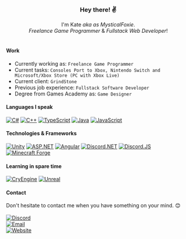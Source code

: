 <h3 align="center">Hey there! ✌</h1>
<p align="center">
 I'm Kate <i>aka as MysticalFoxie</i>.<br>
 <i>Freelance Game Programmer</i> & <i>Fullstack Web Developer</i>!
 <br><br>
</p>

#### Work
 * Currently working as: `Freelance Game Programmer`
 * Current tasks: `Consoles Port to Xbox, Nintendo Switch and Microsoft/Xbox Store (PC with Xbox Live)`
 * Current client: `GrindStone`
 * Previous job experience: `Fullstack Software Developer`
 * Degree from Games Academy as: `Game Designer`
 
#### Languages I speak
[![C#](https://img.shields.io/badge/c%23-black?style=for-the-badge&logo=csharp)](https://github.com/mysticalfoxie)
[![C++](https://img.shields.io/badge/C%2B%2B-black?style=for-the-badge&logo=cplusplus)](https://github.com/mysticalfoxie)
[![TypeScript](https://img.shields.io/badge/Typescript-black?style=for-the-badge&logo=typescript)](https://github.com/mysticalfoxie)
[![Java](https://img.shields.io/badge/Java-black?style=for-the-badge&logo=oracle)](https://github.com/mysticalfoxie)
[![JavaScript](https://img.shields.io/badge/JavaScript-black?style=for-the-badge&logo=javascript)](https://github.com/mysticalfoxie)

#### Technologies & Frameworks
[![Unity](https://img.shields.io/badge/UNITY-black?style=for-the-badge&logo=unity)](https://github.com/mysticalfoxie)
[![ASP.NET](https://img.shields.io/badge/ASP.NET-black?style=for-the-badge&logo=dotnet)](https://github.com/mysticalfoxie)
[![Angular](https://img.shields.io/badge/Angular-black?style=for-the-badge&logo=angular)](https://github.com/mysticalfoxie)
[![Discord.NET](https://img.shields.io/badge/Discord.NET-black?style=for-the-badge&logo=discord)](https://github.com/mysticalfoxie)
[![Discord.JS](https://img.shields.io/badge/Discord.JS-black?style=for-the-badge&logo=discord)](https://github.com/mysticalfoxie)
[![Minecraft Forge](https://img.shields.io/badge/Minecraft%20Forge-black?style=for-the-badge&logo=oracle)](https://github.com/mysticalfoxie)

#### Learning in spare time
[![CryEngine](https://img.shields.io/badge/CryEngine-black?style=for-the-badge&logo=cryengine)](https://github.com/mysticalfoxie)
[![Unreal](https://img.shields.io/badge/Unreal-black?style=for-the-badge&logo=unrealengine)](https://github.com/mysticalfoxie)


#### Contact
Don't hesitate to contact me when you have something on your mind. 😊<br><br>
[![Discord](https://img.shields.io/badge/Discord-amysticalwisefoxie-black?style=for-the-badge&logo=discord)](https://discord.com/users/511970561828585493)<br>
[![Email](https://img.shields.io/badge/Email-michellebecker2003@gmail.com-black?style=for-the-badge&logo=gmail)](mailto:michellebecker2003@gmail.com)<br>
[![Website](https://img.shields.io/badge/Website-coming%20soon-black?style=for-the-badge&logo=angular)](mailto:michellebecker2003@gmail.com)
